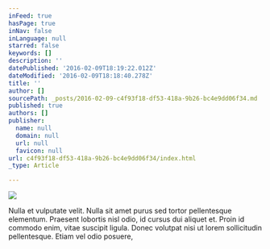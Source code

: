 ```yaml
---
inFeed: true
hasPage: true
inNav: false
inLanguage: null
starred: false
keywords: []
description: ''
datePublished: '2016-02-09T18:19:22.012Z'
dateModified: '2016-02-09T18:18:40.278Z'
title: ''
author: []
sourcePath: _posts/2016-02-09-c4f93f18-df53-418a-9b26-bc4e9dd06f34.md
published: true
authors: []
publisher:
  name: null
  domain: null
  url: null
  favicon: null
url: c4f93f18-df53-418a-9b26-bc4e9dd06f34/index.html
_type: Article

---
```

![](https://the-grid-user-content.s3-us-west-2.amazonaws.com/cbedf518-5e24-4be7-b159-979319144707.png)

Nulla et vulputate velit. Nulla sit amet purus sed tortor pellentesque elementum. Praesent lobortis nisl odio, id cursus dui aliquet et. Proin id commodo enim, vitae suscipit ligula. Donec volutpat nisi ut lorem sollicitudin pellentesque. Etiam vel odio posuere,